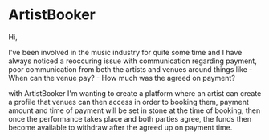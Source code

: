 # ArtistBooker

Hi,

I've been involved in the music industry for quite some time and I have always noticed a reoccuring issue with communication regarding payment, poor communication from both the artists and venues around things like - When can the venue pay?
                                               - How much was the agreed on payment?
                                               
with ArtistBooker I'm wanting to create a platform where an artist can create a profile that venues can then access in order to booking them, payment amount and time of payment will be set in stone at the time of booking, then once the performance takes place and both parties agree, the funds then become available to withdraw after the agreed up on payment time.
